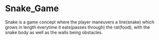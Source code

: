 # Snake_Game
Snake is a game concept where the player maneuvers a line(snake) which grows in length everytime it eats(passes through) the rat(food), with the snake body as well as the walls being obstacles.
